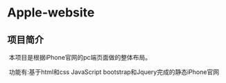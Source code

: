 # Apple-website

## 项目简介

​	本项目是根据iPhone官网的pc端页面做的整体布局。

​	功能有:基于html和css JavaScript bootstrap和Jquery完成的静态iPhone官网

